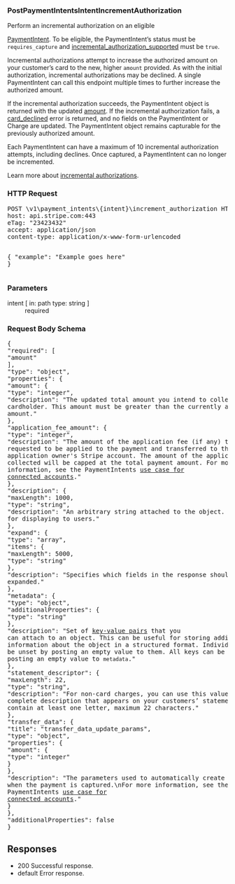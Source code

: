 <!DOCTYPE html><html><head><title></title><link rel="stylesheet" href="../OpenApi.css"/><meta charset="utf-8"/><meta name="viewport" content="width=device-width, initial-scale=1"/></head><body><article><section  class="requestOverview"><h1  class="requestSummary">PostPaymentIntentsIntentIncrementAuthorization</h1><p  class="requestDescription"><p>Perform an incremental authorization on an eligible
<a href="/docs/api/payment_intents/object">PaymentIntent</a>. To be eligible, the
PaymentIntent’s status must be <code>requires_capture</code> and
<a href="/docs/api/charges/object#charge_object-payment_method_details-card_present-incremental_authorization_supported">incremental_authorization_supported</a>
must be <code>true</code>.</p>

<p>Incremental authorizations attempt to increase the authorized amount on
your customer’s card to the new, higher <code>amount</code> provided. As with the
initial authorization, incremental authorizations may be declined. A
single PaymentIntent can call this endpoint multiple times to further
increase the authorized amount.</p>

<p>If the incremental authorization succeeds, the PaymentIntent object is
returned with the updated
<a href="/docs/api/payment_intents/object#payment_intent_object-amount">amount</a>.
If the incremental authorization fails, a
<a href="/docs/error-codes#card-declined">card_declined</a> error is returned, and no
fields on the PaymentIntent or Charge are updated. The PaymentIntent
object remains capturable for the previously authorized amount.</p>

<p>Each PaymentIntent can have a maximum of 10 incremental authorization attempts, including declines.
Once captured, a PaymentIntent can no longer be incremented.</p>

<p>Learn more about <a href="/docs/terminal/features/incremental-authorizations">incremental authorizations</a>.</p></p></section><section  class="http"><h3>HTTP Request</h3><pre  class="httpExample"><span  class="requestLine">POST</span> <span  class="httpTarget">\v1\payment_intents\{intent}\increment_authorization</span> <span  class="httpVersion">HTTP/1.1</span>
<span  class="headerLine">host</span>: <span  class="headerValue">api.stripe.com:443</span>
<span  class="headerLine">eTag</span>: <span  class="headerValue">"23423432"</span>
<span  class="headerLine">accept</span>: <span  class="headerValue">application/json</span>
<span  class="headerLine">content-type</span>: <span  class="headerValue">application/x-www-form-urlencoded</span>

{ &quot;example&quot;: &quot;Example goes here&quot; }</pre></section><dl  class="parameters"><h3>Parameters</h3><dt  class="parameter"><span  class="parameterName">intent</span> [ in: <span  class="parameterLocation">path</span> type: <span  class="parameterType">string</span> ]</dt><dd  class="parameter"><span  class="parameterDescription"></span> <span  class="parameterRequired">required</span></dd></dl><section  class="requestContent"><h3>Request Body Schema</h3><pre  class="schema">{&#xA;  &quot;required&quot;: [&#xA;    &quot;amount&quot;&#xA;  ],&#xA;  &quot;type&quot;: &quot;object&quot;,&#xA;  &quot;properties&quot;: {&#xA;    &quot;amount&quot;: {&#xA;      &quot;type&quot;: &quot;integer&quot;,&#xA;      &quot;description&quot;: &quot;The updated total amount you intend to collect from the cardholder. This amount must be greater than the currently authorized amount.&quot;&#xA;    },&#xA;    &quot;application_fee_amount&quot;: {&#xA;      &quot;type&quot;: &quot;integer&quot;,&#xA;      &quot;description&quot;: &quot;The amount of the application fee (if any) that will be requested to be applied to the payment and transferred to the application owner&#x27;s Stripe account. The amount of the application fee collected will be capped at the total payment amount. For more information, see the PaymentIntents [use case for connected accounts](https://stripe.com/docs/payments/connected-accounts).&quot;&#xA;    },&#xA;    &quot;description&quot;: {&#xA;      &quot;maxLength&quot;: 1000,&#xA;      &quot;type&quot;: &quot;string&quot;,&#xA;      &quot;description&quot;: &quot;An arbitrary string attached to the object. Often useful for displaying to users.&quot;&#xA;    },&#xA;    &quot;expand&quot;: {&#xA;      &quot;type&quot;: &quot;array&quot;,&#xA;      &quot;items&quot;: {&#xA;        &quot;maxLength&quot;: 5000,&#xA;        &quot;type&quot;: &quot;string&quot;&#xA;      },&#xA;      &quot;description&quot;: &quot;Specifies which fields in the response should be expanded.&quot;&#xA;    },&#xA;    &quot;metadata&quot;: {&#xA;      &quot;type&quot;: &quot;object&quot;,&#xA;      &quot;additionalProperties&quot;: {&#xA;        &quot;type&quot;: &quot;string&quot;&#xA;      },&#xA;      &quot;description&quot;: &quot;Set of [key-value pairs](https://stripe.com/docs/api/metadata) that you can attach to an object. This can be useful for storing additional information about the object in a structured format. Individual keys can be unset by posting an empty value to them. All keys can be unset by posting an empty value to `metadata`.&quot;&#xA;    },&#xA;    &quot;statement_descriptor&quot;: {&#xA;      &quot;maxLength&quot;: 22,&#xA;      &quot;type&quot;: &quot;string&quot;,&#xA;      &quot;description&quot;: &quot;For non-card charges, you can use this value as the complete description that appears on your customers&#x2019; statements. Must contain at least one letter, maximum 22 characters.&quot;&#xA;    },&#xA;    &quot;transfer_data&quot;: {&#xA;      &quot;title&quot;: &quot;transfer_data_update_params&quot;,&#xA;      &quot;type&quot;: &quot;object&quot;,&#xA;      &quot;properties&quot;: {&#xA;        &quot;amount&quot;: {&#xA;          &quot;type&quot;: &quot;integer&quot;&#xA;        }&#xA;      },&#xA;      &quot;description&quot;: &quot;The parameters used to automatically create a Transfer when the payment is captured.\nFor more information, see the PaymentIntents [use case for connected accounts](https://stripe.com/docs/payments/connected-accounts).&quot;&#xA;    }&#xA;  },&#xA;  &quot;additionalProperties&quot;: false&#xA;}</pre></section><section  class="responses"><h2>Responses</h2><ul  class="responses"><li  class="response"><span  class="statusLine">200</span> <span  class="statusDescription">Successful response.</span></li><li  class="response"><span  class="statusLine">default</span> <span  class="statusDescription">Error response.</span></li></ul></section></article></body></html>